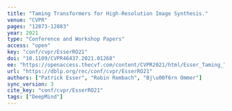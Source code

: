 ```yaml
---
title: "Taming Transformers for High-Resolution Image Synthesis."
venue: "CVPR"
pages: "12873-12883"
year: 2021
type: "Conference and Workshop Papers"
access: "open"
key: "conf/cvpr/EsserRO21"
doi: "10.1109/CVPR46437.2021.01268"
ee: "https://openaccess.thecvf.com/content/CVPR2021/html/Esser_Taming_Transformers_for_High-Resolution_Image_Synthesis_CVPR_2021_paper.html"
url: "https://dblp.org/rec/conf/cvpr/EsserRO21"
authors: ["Patrick Esser", "Robin Rombach", "Bj\u00f6rn Ommer"]
sync_version: 3
cite_key: "conf/cvpr/EsserRO21"
tags: ["DeepMind"]
---
```


